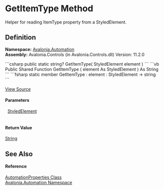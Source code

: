 # GetItemType Method


Helper for reading ItemType property from a StyledElement.



## Definition
**Namespace:** <a href="N_Avalonia_Automation">Avalonia.Automation</a>  
**Assembly:** Avalonia.Controls (in Avalonia.Controls.dll) Version: 11.2.0

<Tabs groupId="api-code-preview">
<TabItem value="csharp" label="C#">
```csharp
public static string? GetItemType(
	StyledElement element
)
```
</TabItem>
<TabItem value="vb" label="VB">
```vb
Public Shared Function GetItemType ( 
	element As StyledElement
) As String
```
</TabItem>
<TabItem value="fsharp" label="F#">
```fsharp
static member GetItemType : 
        element : StyledElement -> string 
```
</TabItem>
</Tabs>



<a href="https://github.com/AvaloniaUI/Avalonia/tree/master/src/Avalonia.Controls/Automation/AutomationProperties.cs#L403" title="View the source code">View Source</a>



#### Parameters
<dl><dt>  <a href="T_Avalonia_StyledElement">StyledElement</a></dt><dd> </dd></dl>

#### Return Value
<a href="https://learn.microsoft.com/dotnet/api/system.string" target="_blank" rel="noopener noreferrer">String</a>

## See Also


#### Reference
<a href="T_Avalonia_Automation_AutomationProperties">AutomationProperties Class</a>  
<a href="N_Avalonia_Automation">Avalonia.Automation Namespace</a>  

